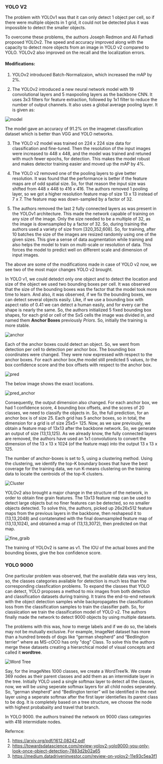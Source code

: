 ### YOLO V2 

The problem with YOLOv1 was that it can only detect 1 object per cell, so if there were multiple objects in 1 grid, it could not be detected plus it was impossible to detect the smaller objects. 

To overcome these problems, the authors Joseph Redmon and Ali Farhadi proposed YOLOv2. The speed and accuracy improved along with the capacity to detect more objects from an image in YOLO v2 compared to YOLO. YOLOv2 also improved on the recall and the localization errors. 

#### Modifications:

1. YOLOv2 introduced Batch-Normalizaion, which increased the mAP by 2%.

2. The YOLOv2 introduced a new neural network model with 19 convolutional layers and 5 maxpooling layers as the backbone CNN. It uses 3x3 filters for feature extraction, followed by 1x1 filter to reduce the number of output channels. It also uses a global average pooling layer. It is given as:

![model](https://miro.medium.com/max/464/1*8FiQUakp9i4MneU4VXk4Ww.png)

The model gave an accuracy of 91.2% on the imagenet classification dataset which is better than VGG and YOLO networks.

3. The YOLO v2 model was trained on 224 x 224 size data for classification and fine-tuned. Then the resolution of the input images were increased to 448 x 448, and the model was trained and retuned with much fewer epochs, for detection. This makes the model robust and makes detector training easier and moved up the mAP by 4%.

4. The YOLO v2 removed one of the pooling layers to give better resolution. It was found that the performance is better if the feature maps are of odd spatial size. So, for that reason the input size was shifted from 448 x 448 to 416 x 416. The authors removed 1 pooling layer, so we got a higher resolution feature map of size 13 x 13 instead of 7 x 7. The feature map was down-sampled by a factor of 32.

5. The authors removed the last 2 fully connected layers as was present in the YOLOv1 architecture. This made the network capable of training on any size of the image. Only the size needed to be a multiple of 32, as the image is downsampled by a factor of 32. So, during training the authors used a variety of size from \[320,352,608].  So, for training, after 10 batches the size of the images are resized randomly using one of the given sizes. This give a sense of data augmentation while training and also helps the model to train on multi-scale or resolution of data. This forces the model to predict well on different scale and dimension of input images.

The above are some of the modifications made in case of YOLO v2 now, we see two of the most major changes YOLO v2 brought.

In YOLO v1, we could detedct only one object and to detect the location and size of the object we used two bounding boxes per cell. It was observed that the size of the bounding boxes was the factor that the model took more time to learn. And also, it was observed, if we fix the bounding boxes, we can detect several objects easily. Like, if we use a bounding box with aspect ratio of 0.41 we can detect a human easily, and for every car the shape is nearly the same. So, the authors initialized 5 fixed bounding box shapes, for each grid or cell of the SxS cells the image was divided in, and named them **Anchor Boxes** previously _Priors_. So, initially the training is more stable. 

![anchor](https://miro.medium.com/max/504/1*8Q8r9ixjTiKLi1mrF36xCw.jpeg)

Each of the anchor boxes could detect an object. So, we went from detection per cell to detection per anchor box.
The bounding box coordinates were changed. They were now expressed with respect to the anchor boxes. For each anchor box,the model still predicted 5 values, _to_ the box confidence score and the box offsets with respect to the anchor box.

![pred](https://miro.medium.com/max/700/1*38-Tdx-wQA7c3TX5hdnwpw.jpeg)

The below image shows the exact locations.

![pred_anchor](https://miro.medium.com/max/700/1*gyOSRA_FDz4Pf5njoUb4KQ.jpeg)

Consequently, the output dimension also changed. For each anchor box, we had 1 confidence score, 4 bounding box offsets, and the scores of 20 classes, we need to classify the objects in. So, the full prediction, for an anchor box is of size 25. Each grid has 5 anchor boxes, so in total, the dimension for a grid is of size 25x5= 125. Now, as we saw previously, we obtain a feature map of 13x13 after the backbone network. So, we generate an output of size (13,13,125). As we already know, the fully connected layers are removed, the authors have used an 1x1 convolutions to convert the dimension of the 13 x 13 x 1024 (of the feature map) into the output 13 x 13 x 125. 

The number of anchor-boxes is set to 5, using a clustering method. Using the clustering, we identify the top-K boundary boxes that have the best coverage for the training data, we run K-means clustering on the training data to locate the centroids of the top-K clusters.

![Cluster](https://miro.medium.com/max/700/1*l5wvrPjLlFp6Whgy0MqbKQ.png)

YOLOv2 also brought a major change in the structure of the network, in order to obtain fine grain features. The 13x13 feature map can be used to detect large objects but no finer features can be detected, so no smaller objects detected. To solve this, the authors, picked up 26x26x512 feature maps from the previous layers in the backbone, then reshapesd it to (13,13,2048) and contatenated with the final downsampled feature map of (13,13,1024), and obtained a map of (13,13,3072), then predicted on that map.

![fine_graib](https://miro.medium.com/max/700/1*RuW-SCIML8SHc5_PrIE9-g.jpeg)

The training of YOLOv2 is same as v1. The IOU of the actual boxes and the bounding boxes, give the box confidence score.

### YOLO 9000

One particular problem was observed, that the available data was very less, so, the classes categories available for detection is much less than the corresponding classfication problems. To expand the classes that YOLO can detect, YOLO proposes a method to mix images from both detection and classification datasets during training. It trains the end-to-end network with the object detection samples while backpropagates the classification loss from the classification samples to train the classifier path. So, for classiication we train the classification model of YOLO v2. The authors finally made the network to detect 9000 objects by using multiple datasets.

The problems with this was, how to merge labels and if we do so, the labels may not be mutually exclusive. For example, ImageNet dataset has more than a hundred breeds of dogs like “german shepherd” and “Bedlington terrier” where as MS-cOCO has only "dog" Class. To solve this the authors merge these datasets creating a hierarchical model of visual concepts and called it **wordtree**.

![Word Tree](https://miro.medium.com/max/700/1*nskRV4Wt9Dul-6Jv1x09Bw.png)

Say, for the imageNtes 1000 classes, we create a WordTree1k. We create 369 nodes as their parent classes and add them as an intermidiate layer in the tree. Initially YOLO used a single softmax layer to detect all the classes, now, we will be using seperate softmax layers for all child nodes seperately. So, “german shepherd” and “Bedlington terrier” will be identified in the next layer using a seperate softmax after the first layer identiefies its parent class to be dog. It is completely based on a tree structure, we choose the node with highest probabaiity and travel that branch.

In YOLO 9000. the authors trained the network on 9000 class categories with 418 intermidiate nodes.


Refernce:

1. https://arxiv.org/pdf/1612.08242.pdf
2. https://towardsdatascience.com/review-yolov2-yolo9000-you-only-look-once-object-detection-7883d2b02a65
3. https://medium.datadriveninvestor.com/review-on-yolov2-11e93c5ea3f1












 
